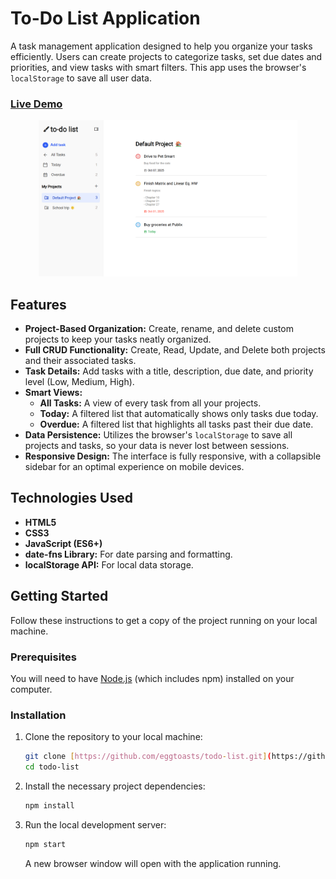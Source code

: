 # To-Do List Application

A task management application designed to help you organize your tasks efficiently. Users can create projects to categorize tasks, set due dates and priorities, and view tasks with smart filters. This app uses the browser's `localStorage` to save all user data.

### [Live Demo](https://eggtoasts.github.io/todo-list/)

<p align="center">
  <img src="docs/image1.png" height="250px" style="margin: 0 5px;">
</p>

## Features

- **Project-Based Organization:** Create, rename, and delete custom projects to keep your tasks neatly organized.
- **Full CRUD Functionality:** Create, Read, Update, and Delete both projects and their associated tasks.
- **Task Details:** Add tasks with a title, description, due date, and priority level (Low, Medium, High).
- **Smart Views:**
  - **All Tasks:** A view of every task from all your projects.
  - **Today:** A filtered list that automatically shows only tasks due today.
  - **Overdue:** A filtered list that highlights all tasks past their due date.
- **Data Persistence:** Utilizes the browser's `localStorage` to save all projects and tasks, so your data is never lost between sessions.
- **Responsive Design:** The interface is fully responsive, with a collapsible sidebar for an optimal experience on mobile devices.

## Technologies Used

- **HTML5**
- **CSS3**
- **JavaScript (ES6+)**
- **date-fns Library:** For date parsing and formatting.
- **localStorage API:** For local data storage.

## Getting Started

Follow these instructions to get a copy of the project running on your local machine.

### Prerequisites

You will need to have [Node.js](https://nodejs.org/en/) (which includes npm) installed on your computer.

### Installation

1.  Clone the repository to your local machine:
    ```bash
    git clone [https://github.com/eggtoasts/todo-list.git](https://github.com/eggtoasts/todo-list.git)
    cd todo-list
    ```
2.  Install the necessary project dependencies:
    ```bash
    npm install
    ```
3.  Run the local development server:
    ```bash
    npm start
    ```
    A new browser window will open with the application running.
